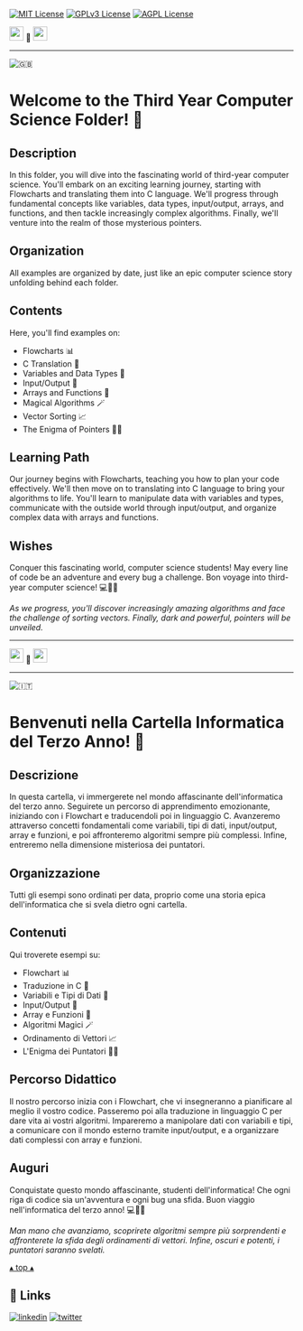 [![MIT License](https://img.shields.io/badge/License-MIT-green.svg)](https://choosealicense.com/licenses/mit/)
[![GPLv3 License](https://img.shields.io/badge/License-GPL%20v3-yellow.svg)](https://opensource.org/licenses/)
[![AGPL License](https://img.shields.io/badge/license-AGPL-blue.svg)](http://www.gnu.org/licenses/agpl-3.0)

<a name="TOP"></a>

<a href="#IT"><img style="height:25px" src="https://em-content.zobj.net/thumbs/60/whatsapp/352/flag-italy_1f1ee-1f1f9.png" /></a>
🤍
<a href="#EN"><img style="height:25px" src="https://em-content.zobj.net/thumbs/60/whatsapp/352/flag-united-kingdom_1f1ec-1f1e7.png" /></a>

<hr />


![🇬🇧](https://em-content.zobj.net/thumbs/60/whatsapp/352/flag-united-kingdom_1f1ec-1f1e7.png) <a name="EN"></a>
# Welcome to the Third Year Computer Science Folder! 🌟

## Description
In this folder, you will dive into the fascinating world of third-year computer science. You'll embark on an exciting learning journey, starting with Flowcharts and translating them into C language. We'll progress through fundamental concepts like variables, data types, input/output, arrays, and functions, and then tackle increasingly complex algorithms. Finally, we'll venture into the realm of those mysterious pointers.

## Organization
All examples are organized by date, just like an epic computer science story unfolding behind each folder.

## Contents
Here, you'll find examples on:
- Flowcharts 📊
- C Translation 📝
- Variables and Data Types 🧮
- Input/Output 🚀
- Arrays and Functions 🧩
- Magical Algorithms 🪄
- Vector Sorting 📈
- The Enigma of Pointers 🧙‍♂️

## Learning Path
Our journey begins with Flowcharts, teaching you how to plan your code effectively. We'll then move on to translating into C language to bring your algorithms to life. You'll learn to manipulate data with variables and types, communicate with the outside world through input/output, and organize complex data with arrays and functions.

## Wishes
Conquer this fascinating world, computer science students! May every line of code be an adventure and every bug a challenge. Bon voyage into third-year computer science! 💻🚀🌌

*As we progress, you'll discover increasingly amazing algorithms and face the challenge of sorting vectors. Finally, dark and powerful, pointers will be unveiled.*


<hr/>

<a href="#IT"><img style="height:25px" src="https://em-content.zobj.net/thumbs/60/whatsapp/352/flag-italy_1f1ee-1f1f9.png" /></a> 🤍 <a href="#EN"><img style="height:25px" src="https://em-content.zobj.net/thumbs/60/whatsapp/352/flag-united-kingdom_1f1ec-1f1e7.png" /></a>

<hr />


![🇮🇹](https://em-content.zobj.net/thumbs/60/whatsapp/352/flag-italy_1f1ee-1f1f9.png) <a name="IT"></A>
# Benvenuti nella Cartella Informatica del Terzo Anno! 🌟

## Descrizione
In questa cartella, vi immergerete nel mondo affascinante dell'informatica del terzo anno. Seguirete un percorso di apprendimento emozionante, iniziando con i Flowchart e traducendoli poi in linguaggio C. Avanzeremo attraverso concetti fondamentali come variabili, tipi di dati, input/output, array e funzioni, e poi affronteremo algoritmi sempre più complessi. Infine, entreremo nella dimensione misteriosa dei puntatori.

## Organizzazione
Tutti gli esempi sono ordinati per data, proprio come una storia epica dell'informatica che si svela dietro ogni cartella.

## Contenuti
Qui troverete esempi su:
- Flowchart 📊
- Traduzione in C 📝
- Variabili e Tipi di Dati 🧮
- Input/Output 🚀
- Array e Funzioni 🧩
- Algoritmi Magici 🪄
- Ordinamento di Vettori 📈
- L'Enigma dei Puntatori 🧙‍♂️

## Percorso Didattico
Il nostro percorso inizia con i Flowchart, che vi insegneranno a pianificare al meglio il vostro codice. Passeremo poi alla traduzione in linguaggio C per dare vita ai vostri algoritmi. Impareremo a manipolare dati con variabili e tipi, a comunicare con il mondo esterno tramite input/output, e a organizzare dati complessi con array e funzioni.

## Auguri
Conquistate questo mondo affascinante, studenti dell'informatica! Che ogni riga di codice sia un'avventura e ogni bug una sfida. Buon viaggio nell'informatica del terzo anno! 💻🚀🌌

*Man mano che avanziamo, scoprirete algoritmi sempre più sorprendenti e affronterete la sfida degli ordinamenti di vettori. Infine, oscuri e potenti, i puntatori saranno svelati.*

<a href="#TOP">&utrif; top &utrif;</a>

## 🔗 Links
[![linkedin](https://img.shields.io/badge/linkedin-0A66C2?style=for-the-badge&logo=linkedin&logoColor=white)](https://www.linkedin.com/in/biagio-rosario-greco-77145774/)
[![twitter](https://img.shields.io/badge/twitter-1DA1F2?style=for-the-badge&logo=twitter&logoColor=white)](https://twitter.com/birg_81)
